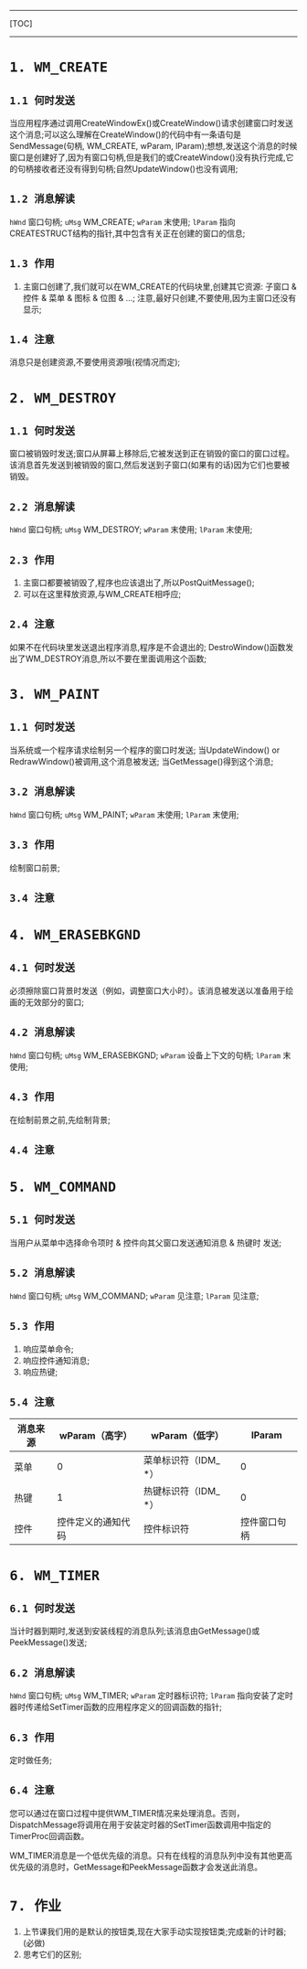 ***
[TOC]
***

# `1. WM_CREATE`
## `1.1 何时发送`
当应用程序通过调用CreateWindowEx()或CreateWindow()请求创建窗口时发送这个消息;可以这么理解在CreateWindow()的代码中有一条语句是SendMessage(句柄, WM_CREATE, wParam, lParam);想想,发送这个消息的时候窗口是创建好了,因为有窗口句柄,但是我们的或CreateWindow()没有执行完成,它的句柄接收者还没有得到句柄;自然UpdateWindow()也没有调用;

## `1.2 消息解读`
`hWnd`
窗口句柄;
`uMsg`
WM_CREATE;
`wParam`
末使用;
`lParam`
指向CREATESTRUCT结构的指针,其中包含有关正在创建的窗口的信息;

## `1.3 作用`
1. 主窗口创建了,我们就可以在WM_CREATE的代码块里,创建其它资源: 子窗口 & 控件 & 菜单 & 图标 & 位图 & ...; 注意,最好只创建,不要使用,因为主窗口还没有显示;

## `1.4 注意`
消息只是创建资源,不要使用资源哦(视情况而定);

# `2. WM_DESTROY`
## `1.1 何时发送`
窗口被销毁时发送;窗口从屏幕上移除后,它被发送到正在销毁的窗口的窗口过程。
该消息首先发送到被销毁的窗口,然后发送到子窗口(如果有的话)因为它们也要被销毁。

## `2.2 消息解读`
`hWnd`
窗口句柄;
`uMsg`
WM_DESTROY;
`wParam`
末使用;
`lParam`
末使用;

## `2.3 作用`
1. 主窗口都要被销毁了,程序也应该退出了,所以PostQuitMessage();
2. 可以在这里释放资源,与WM_CREATE相呼应;

## `2.4 注意`
如果不在代码块里发送退出程序消息,程序是不会退出的;
DestroWindow()函数发出了WM_DESTROY消息,所以不要在里面调用这个函数;

# `3. WM_PAINT`
## `1.1 何时发送`
当系统或一个程序请求绘制另一个程序的窗口时发送;
当UpdateWindow() or RedrawWindow()被调用,这个消息被发送;
当GetMessage()得到这个消息;

## `3.2 消息解读`
`hWnd`
窗口句柄;
`uMsg`
WM_PAINT;
`wParam`
末使用;
`lParam`
末使用;

## `3.3 作用`
绘制窗口前景;

## `3.4 注意`

# `4. WM_ERASEBKGND`
## `4.1 何时发送`
必须擦除窗口背景时发送（例如，调整窗口大小时）。该消息被发送以准备用于绘画的无效部分的窗口;

## `4.2 消息解读`
`hWnd`
窗口句柄;
`uMsg`
WM_ERASEBKGND;
`wParam`
设备上下文的句柄;
`lParam`
末使用;
## `4.3 作用`

在绘制前景之前,先绘制背景;

## `4.4 注意`

# `5. WM_COMMAND`
## `5.1 何时发送`
当用户从菜单中选择命令项时 & 控件向其父窗口发送通知消息 & 热键时 发送;

## `5.2 消息解读`
`hWnd`
窗口句柄;
`uMsg`
WM_COMMAND;
`wParam`
见注意;
`lParam`
见注意;
## `5.3 作用`

1. 响应菜单命令;
2. 响应控件通知消息;
3. 响应热键;

## `5.4 注意`
| 消息来源 | wParam（高字）     | wParam（低字）       | lParam       |
| -------- | ------------------ | -------------------- | ------------ |
| 菜单     | 0                  | 菜单标识符（IDM_ *） | 0            |
| 热键     | 1                  | 热键标识符（IDM_ *） | 0            |
| 控件     | 控件定义的通知代码 | 控件标识符           | 控件窗口句柄 |

# `6. WM_TIMER`
## `6.1 何时发送`
当计时器到期时,发送到安装线程的消息队列;该消息由GetMessage()或PeekMessage()发送;

## `6.2 消息解读`
`hWnd`
窗口句柄;
`uMsg`
WM_TIMER;
`wParam`
定时器标识符;
`lParam`
指向安装了定时器时传递给SetTimer函数的应用程序定义的回调函数的指针;

## `6.3 作用`
定时做任务;

## `6.4 注意`
您可以通过在窗口过程中提供WM_TIMER情况来处理消息。否则，DispatchMessage将调用在用于安装定时器的SetTimer函数调用中指定的TimerProc回调函数。

WM_TIMER消息是一个低优先级的消息。只有在线程的消息队列中没有其他更高优先级的消息时，GetMessage和PeekMessage函数才会发送此消息。

# `7. 作业`
1. 上节课我们用的是默认的按钮类,现在大家手动实现按钮类;完成新的计时器; (必做)
2. 思考它们的区别;